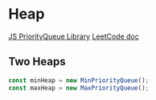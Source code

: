 # Heap

[JS PriorityQueue Library](https://github.com/datastructures-js/priority-queue/tree/v4.1.1)
[LeetCode doc](https://support.leetcode.com/hc/en-us/articles/360011833974-What-are-the-environments-for-the-programming-languages-)

## Two Heaps

```javascript
const minHeap = new MinPriorityQueue();
const maxHeap = new MaxPriorityQueue();
```

